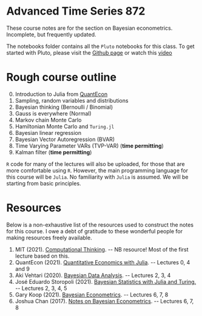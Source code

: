 # Advanced Time Series 872 

These course notes are for the section on Bayesian econometrics. Incomplete, but frequently updated. 

The notebooks folder contains all the `Pluto` notebooks for this class. To get started with Pluto, please visit the [Github page](https://github.com/fonsp/Pluto.jl) or watch this [video](https://www.youtube.com/watch?v=OOjKEgbt8AI)  

# Rough course outline

0. Introduction to Julia from [QuantEcon](https://julia.quantecon.org/getting_started_julia/index.html)
1. Sampling, random variables and distributions
2. Bayesian thinking (Bernoulli / Binomial)
3. Gauss is everywhere (Normal) 
4. Markov chain Monte Carlo
5. Hamiltonian Monte Carlo and `Turing.jl`
6. Bayesian linear regression
7. Bayesian Vector Autoregression (BVAR)
8. Time Varying Parameter VARs (TVP-VAR) (**time permitting**)
9. Kalman filter (**time permitting**)

`R` code for many of the lectures will also be uploaded, for those that are more comfortable using `R`. However, the main programming language for this course will be `Julia`. No familiarity with `Julia` is assumed. We will be starting from basic principles. 

# Resources

Below is a non-exhaustive list of the resources used to construct the notes for this course. I owe a debt of gratitude to these wonderful people for making resources freely available. 

1. MIT (2021). [Computational Thinking](https://computationalthinking.mit.edu). -- NB resource! Most of the first lecture based on this. 
2. QuantEcon (2021). [Quantitative Economics with Julia](https://julia.quantecon.org/). -- Lectures 0, 4 and 9
3. Aki Vehtari (2020). [Bayesian Data Analysis](https://avehtari.github.io/BDA_course_Aalto/index.html). -- Lectures 2, 3, 4
4. José Eduardo Storopoli (2021). [Bayesian Statistics with Julia and Turing.](https://storopoli.io/Bayesian-Julia/) -- Lectures 2, 3, 4, 5
5. Gary Koop (2021). [Bayesian Econometrics](https://sites.google.com/site/garykoop/teaching/sgpe-bayesian-econometrics). -- Lectures 6, 7, 8
6. Joshua Chan (2017). [Notes on Bayesian Econometrics](https://joshuachan.org/notes_BayesMacro.html). -- Lectures 6, 7, 8
